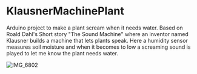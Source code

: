 # KlausnerMachinePlant

Arduino project to make a plant scream when it needs water. Based on Roald Dahl's Short story "The Sound Machine" where an inventor named Klausner builds a machine that lets plants speak. Here a humidity sensor measures soil moisture and when it becomes to low a screaming sound is played to let me know the plant needs water.



![IMG_6802](https://github.com/ricotomo/KlausnerMachinePlant/assets/18460423/0811827f-3351-48d3-bdc0-f8329d1bce70)
